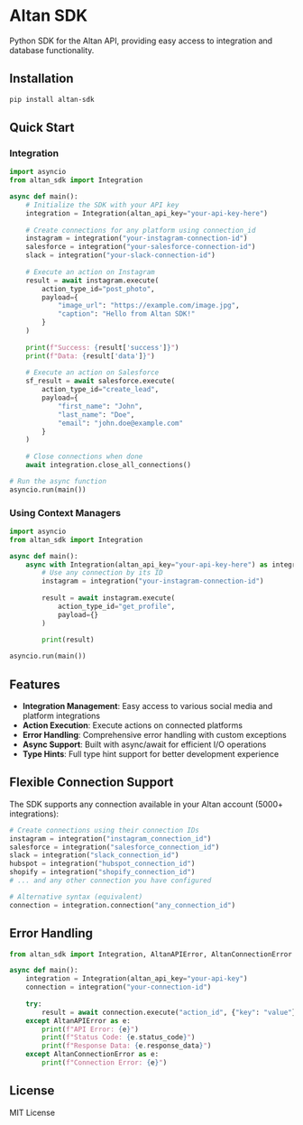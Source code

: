 # Altan SDK

Python SDK for the Altan API, providing easy access to integration and database functionality.

## Installation

```bash
pip install altan-sdk
```

## Quick Start

### Integration

```python
import asyncio
from altan_sdk import Integration

async def main():
    # Initialize the SDK with your API key
    integration = Integration(altan_api_key="your-api-key-here")
    
    # Create connections for any platform using connection_id
    instagram = integration("your-instagram-connection-id")
    salesforce = integration("your-salesforce-connection-id")
    slack = integration("your-slack-connection-id")
    
    # Execute an action on Instagram
    result = await instagram.execute(
        action_type_id="post_photo",
        payload={
            "image_url": "https://example.com/image.jpg",
            "caption": "Hello from Altan SDK!"
        }
    )
    
    print(f"Success: {result['success']}")
    print(f"Data: {result['data']}")
    
    # Execute an action on Salesforce
    sf_result = await salesforce.execute(
        action_type_id="create_lead",
        payload={
            "first_name": "John",
            "last_name": "Doe",
            "email": "john.doe@example.com"
        }
    )
    
    # Close connections when done
    await integration.close_all_connections()

# Run the async function
asyncio.run(main())
```

### Using Context Managers

```python
import asyncio
from altan_sdk import Integration

async def main():
    async with Integration(altan_api_key="your-api-key-here") as integration:
        # Use any connection by its ID
        instagram = integration("your-instagram-connection-id")
        
        result = await instagram.execute(
            action_type_id="get_profile",
            payload={}
        )
        
        print(result)

asyncio.run(main())
```

## Features

- **Integration Management**: Easy access to various social media and platform integrations
- **Action Execution**: Execute actions on connected platforms
- **Error Handling**: Comprehensive error handling with custom exceptions
- **Async Support**: Built with async/await for efficient I/O operations
- **Type Hints**: Full type hint support for better development experience

## Flexible Connection Support

The SDK supports any connection available in your Altan account (5000+ integrations):

```python
# Create connections using their connection IDs
instagram = integration("instagram_connection_id")
salesforce = integration("salesforce_connection_id") 
slack = integration("slack_connection_id")
hubspot = integration("hubspot_connection_id")
shopify = integration("shopify_connection_id")
# ... and any other connection you have configured

# Alternative syntax (equivalent)
connection = integration.connection("any_connection_id")
```

## Error Handling

```python
from altan_sdk import Integration, AltanAPIError, AltanConnectionError

async def main():
    integration = Integration(altan_api_key="your-api-key")
    connection = integration("your-connection-id")
    
    try:
        result = await connection.execute("action_id", {"key": "value"})
    except AltanAPIError as e:
        print(f"API Error: {e}")
        print(f"Status Code: {e.status_code}")
        print(f"Response Data: {e.response_data}")
    except AltanConnectionError as e:
        print(f"Connection Error: {e}")
```

## License

MIT License
